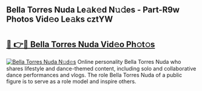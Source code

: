 ## Bella Torres Nuda Le𝚊k𝚎d N𝚞𝚍es - Part-R9w Photos Vid𝚎o Le𝚊ks cztYW

# <h2><a href="http://fbf3ox.evod.top/?m=Bella+Torres+Nuda">🔗 👉🔴 Bella Torres Nuda Vid𝚎o Ph𝚘t𝚘s</a></h2>

[![Bella Torres Nuda N𝚞d𝚎s](https://i.imgur.com/8V9OHl7.gif)](http://fbf3ox.evod.top/?m=Bella+Torres+Nuda)
Online personality Bella Torres Nuda who shares lifestyle and dance-themed content, including solo and collaborative dance performances and vlogs. The role Bella Torres Nuda of a public figure is to serve as a role model and inspire others. 
